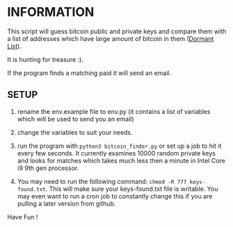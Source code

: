 # INFORMATION

This script will guess bitcoin public and private keys and compare them with a list of addresses which have large amount of bitcoin in them ([Dormant List](https://bitinfocharts.com/top-100-dormant_8y-bitcoin-addresses.html)).

It is hunting for treasure :).

If the program finds a matching paid it will send an email.

## SETUP

1. rename the env.example file to env.py (it contains a list of variables which will be used to send you an email)

2. change the variables to suit your needs. 

3. run the program with `python3 bitcoin_finder.py` or set up a job to hit it every few seconds. It currently examines 10000 random private keys and looks for matches which takes much less then a minute in Intel Core i9 9th gen processor.

4. You may need to run the following command: `chmod -R 777 keys-found.txt`. This will make sure your keys-found.txt file is writable. You may even want to run a cron job to constantly change this if you are pulling a later version from github.

Have Fun !
